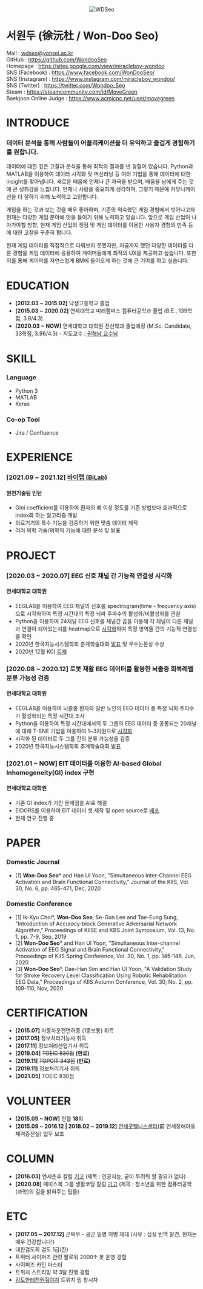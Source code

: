 <div align="center">

  ![WDSeo](https://user-images.githubusercontent.com/62936579/155848008-246960d7-d52b-4960-b817-a1c2e4eb3f27.jpg)

</div>

# 서원두 (徐沅杜 / Won-Doo Seo)
Mail : wdseo@yonsei.ac.kr</br>
GitHub : https://github.com/WondooSeo</br>
Homepage : https://sites.google.com/view/miracleboy-wondoo</br>
SNS (Facebook) : https://www.facebook.com/WonDooSeo/</br>
SNS (Instagram) : https://www.instagram.com/miracleboy_wondoo/</br>
SNS (Twitter) : https://twitter.com/Wondoo_Seo</br>
Steam : https://steamcommunity.com/id/MoveGreen</br>
Baekjoon Online Judge : https://www.acmicpc.net/user/movegreen</br>

# INTRODUCE
### 데이터 분석을 통해 사람들이 어플리케이션을 더 유익하고 즐겁게 경험하기를 원합니다.

데이터에 대한 깊은 고찰과 분석을 통해 최적의 결과를 낸 경험이 있습니다.
Python과 MATLAB을 이용하여 데이터 시각화 및 머신러닝 등 여러 기법을 통해 데이터에 대한 insight를 찾아냅니다.
새로운 배움에 언제나 큰 자극을 받으며, 배움을 남에게 주는 것에 큰 성취감을 느낍니다.
언제나 사람을 중요하게 생각하며, 그렇기 때문에 커뮤니케이션을 더 잘하기 위해 노력하고 고민합니다.

게임을 하는 것과 보는 것을 매우 좋아하며, 기존의 익숙했던 게임 경험에서 벗어나고자 현재는 다양한 게임 분야에 맛을 들이기 위해 노력하고 있습니다.
앞으로 게임 산업이 나아가야할 방향, 현재 게임 산업의 쟁점 및 게임 데이터를 이용한 사용자 경험의 만족 등에 대한 고찰을 꾸준히 합니다.

현재 게임 데이터를 직접적으로 다뤄보지 못했지만, 지금까지 했던 다양한 데이터를 다룬 경험을 게임 데이터에 응용하여 게이머들에게 최적의 UX을 제공하고 싶습니다.
또한 이를 통해 게이머를 자연스럽게 BM에 들어오게 하는 것에 큰 기여를 하고 싶습니다.

# EDUCATION
- **[2012.03 ~ 2015.02]** 낙생고등학교 졸업
- **[2015.03 ~ 2020.02]** 연세대학교 미래캠퍼스 컴퓨터공학과 졸업 (B.E., 139학점, 3.8/4.3)
- **[2020.03 ~ NOW]** 연세대학교 대학원 전산학과 졸업예정 (M.Sc. Candidate, 33학점, 3.96/4.3) - 지도교수 : [권혁남 교수님](https://scholar.google.com/citations?user=IgV5lQYAAAAJ&hl=ko&oi=ao)

# SKILL
### Language
- Python 3
- MATLAB
- Keras
### Co-op Tool
- Jira / Confluence

# EXPERIENCE
### [2021.09 ~ 2021.12] [바이랩 (BiLab)](http://bilabhealthcare.com/)
#### 원천기술팀 인턴
- Gini coefficient를 이용하여 환자의 폐 이상 정도를 기존 방법보다 효과적으로 index화 하는 알고리즘 개발
- 의료기기의 특수 기능을 검증하기 위한 맞춤 데이터 제작
- 여러 의학 기술/의학적 기능에 대한 분석 및 발표

# PROJECT
### [2020.03 ~ 2020.07] EEG 신호 채널 간 기능적 연결성 시각화
#### 연세대학교 대학원
- EEGLAB을 이용하여 EEG 채널의 신호를 spectrogram(time - frequency axis)으로 시각화하여 특정 시간대의 특정 뇌파 주파수의 활성화/비활성화를 관찰
- Python을 이용하여 24채널 EEG 신호를 채널간 곱을 이용해 각 채널이 다른 채널과 연결이 되어있는지를 heatmap으로 [시각화](https://github.com/WondooSeo/EEG_csv_file_to_heatmap)하여 특정 영역들 간의 기능적 연결성을 확인
- 2020년 한국지능시스템학회 춘계학술대회 [발표](https://drive.google.com/file/d/1YrOiAGTQ97ESviiUC3DkocjlTb8x36qA/view?usp=sharing) 및 우수논문상 수상
- 2020년 12월 KCI [등재](https://www.kci.go.kr/kciportal/ci/sereArticleSearch/ciSereArtiView.kci?sereArticleSearchBean.artiId=ART002665757)

### [2020.08 ~ 2020.12] 로봇 재활 EEG 데이터를 활용한 뇌졸중 회복레벨 분류 가능성 검증
#### 연세대학교 대학원
- EEGLAB을 이용하여 뇌졸중 환자와 일반 노인의 EEG 데이터 중 특정 뇌파 주파수가 활성화되는 특정 시간대 조사
- Python을 이용하여 특정 시간대에서의 두 그룹의 EEG 데이터 중 공통되는 20채널에 대해 T-SNE 기법을 이용하여 1~3차원으로 [시각화](https://github.com/WondooSeo/T_SNE_Plot)
- 시각화 된 데이터로 두 그룹 간의 분류 가능성을 검증
- 2020년 한국지능시스템학회 추계학술대회 [발표](https://drive.google.com/file/d/1ftUEXiKrmeX-5CDkfy7_WtL3NAB1wSs8/view?usp=sharing)

### [2021.01 ~ NOW] EIT 데이터를 이용한 AI-based Global Inhomogeneity(GI) index 구현
#### 연세대학교 대학원
- 기존 GI index가 가진 문제점을 AI로 해결
- EIDORS를 이용하여 EIT 데이터 셋 제작 및 open source로 [배포](https://github.com/WondooSeo/Making_EIT_Data_with_EIDORS)
- 현재 연구 진행 중

# PAPER
### Domestic Journal
- [1] **Won-Doo Seo*** and Han Ul Yoon, "Simultaneous Inter-Channel EEG Activation and Brain Functional Connectivity," Journal of the KIIS, Vol. 30, No. 6, pp. 465-471, Dec, 2020

### Domestic Conference
- [1] Ik-Kyu Choi*, **Won-Doo Seo**, Se-Gun Lee and Tae-Eung Sung, "Introduction of Accuracy-block Generative Adversarial Network Algorithm," Proceedings of KIISE and KBS Joint Symposium, Vol. 13, No. 1, pp. 7-9, Sep, 2019
- [2] **Won-Doo Seo*** and Han Ul Yoon, "Simultaneous Inter-channel Activation of EEG Signal and Brain Functional Connectivity," Proceedings of KIIS Spring Conference, Vol. 30, No. 1, pp. 145-146, Jun, 2020
- [3] **Won-Doo Seo***, Dae-Han Sim and Han Ul Yoon, "A Validation Study for Stroke Recovery Level Classification Using Robotic Rehabilitation EEG Data," Proceedings of KIIS Autumn Conference, Vol. 30, No. 2, pp. 109-110, Nov, 2020

# CERTIFICATION
- **[2015.07]** 자동차운전면허증 (1종보통) 취득
- **[2017.05]** 정보처리기능사 취득
- **[2017.11]** 정보처리산업기사 취득
- **[2019.04]** ~~TOEIC 830점~~ **(만료)**
- **[2019.11]** ~~TOPCIT 343점~~ **(만료)**
- **[2019.11]** 정보처리기사 취득
- **[2021.05]** TOEIC 830점

# VOLUNTEER
- **[2015.05 ~ NOW]** 헌혈 **18**회
- **[2015.09 ~ 2016.12 | 2018.02 ~ 2019.12]** [연세굿웰니스센터](https://www.yonsei.ac.kr/wj/intro/pressrel.jsp?article_no=180064&mode=view)(前 연세장애아동체력증진실) 업무 보조

# COLUMN
- **[2016.03]** 연세춘추 칼럼 [기고](http://chunchu.yonsei.ac.kr/news/articleView.html?idxno=21353) (제목 : 인공지능, 굳이 두려워 할 필요가 없다)
- **[2020.08]** 페이스북 그룹 생활코딩 칼럼 [기고](https://www.facebook.com/groups/codingeverybody/permalink/4524734307567070/) (제목 : 청소년을 위한 컴퓨터공학(과학)의 길을 밝혀주는 팁들)

# ETC
- **[2017.05 ~ 2017.12]** 군복무 - 공군 일병 의병 제대 (사유 : 심실 빈맥 발견, 현재는 매우 건강합니다!)
- 대한검도회 검도 1급(진)
- 트위터 사이퍼즈 관련 팔로워 2000↑ 봇 운영 경험
- 사이퍼즈 카인 마스터
- 트위치 스트리밍 약 3달 진행 경험
- [김도한테천원줘야지](https://www.youtube.com/watch?v=l6h4AtenUTI) 트위치 밈 창시자
